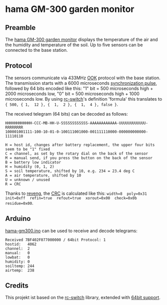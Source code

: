 # hama GM-300 garden monitor

## Preamble

The [hama GM-300 garden monitor](https://de.hama.com/00106999/hama-gm-300-garden-monitor) displays
the temperature of the air and the humidity and temperature of the soil. Up to five sensors can be
connected to the base station.

## Protocol

The sensors communicate via 433MHz [OOK](https://en.wikipedia.org/wiki/On%E2%80%93off_keying)
protocol with the base station. The transmission starts with a 6000 microseconds
[synchronization pulse](https://github.com/sui77/rc-switch/wiki/KnowHow_LineCoding),
followed by 64 bits encoded like this: "1" bit = 500 microseconds high + 2000 microseconds low,
"0" bit = 500 microseconds high + 1000 microseconds low.
By using [rc-switch](https://github.com/sui77/rc-switch/wiki/Add_New_Remote_Part_1#adding-a-new-remote-1)'s
definition 'formula' this translates to `{ 500, { 1,  12 }, {  1,  2 }, {  1,  4 }, false }`.

The received telegram (64 bits) can be decoded as follows:

```
HHHHHHHHHHHH-CCC-MB-HH-U-SSSSSSSSSSSS-AAAAAAAAAAAA-UUUUUUUUUUUU-RRRRRRRR
100001001111-100-10-01-0-100111001000-001111110000-000000000000-11110110

H = host id, changes after battery replacement, the upper four bits seem to be "1" fixed
C = channel, as set by the rotary dial on the back of the sensor
M = manual send, if you press the button on the back of the sensor
B = battery low indicator
H = humidity (0, 1, 2)
S = soil temperature, shifted by 10, e.g. 234 = 23.4 deg C
A = air temperature, shifted by 10
U = unknown / unused
R = CRC
```

Thanks to [reveng](https://reveng.sourceforge.io/), the
[CRC](https://en.wikipedia.org/wiki/Cyclic_redundancy_check) is calculated
like this: `width=8  poly=0x31  init=0xff  refin=true  refout=true  xorout=0x00  check=0x0b  residue=0x00`.

## Arduino

[hama-gm300.ino](hama-gm300.ino) can be used to receive and decode telegrams:

```
Received 7BF402F077000000 / 64bit Protocol: 1
hostid:   4062
channel:  2
manual:   0
lowbat:   0
humidity: 0
soiltemp: 244
airtemp:  238
```

## Credits

This projekt ist based on the [rc-switch](https://github.com/sui77/rc-switch/)
library, extended with [64bit support](https://github.com/sui77/rc-switch/pull/221/files).

